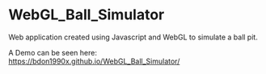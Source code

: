 # WebGL_Ball_Simulator

Web application created using Javascript and WebGL to simulate a ball pit.

A Demo can be seen here: https://bdon1990x.github.io/WebGL_Ball_Simulator/

